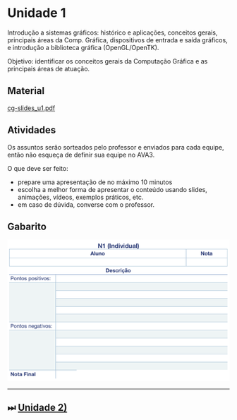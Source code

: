 # Unidade 1  

Introdução a sistemas gráficos: histórico e aplicações, conceitos gerais, principais áreas da Comp. Gráfica, dispositivos de entrada e saída gráficos, e introdução a biblioteca gráfica (OpenGL/OpenTK).  

Objetivo: identificar os conceitos gerais da Computação Gráfica e as principais áreas de atuação.  

## Material  

[cg-slides_u1.pdf](./cg-slides_u1.pdf "cg-slides_u1.pdf")  

## Atividades  

Os assuntos serão sorteados pelo professor e enviados para cada equipe, então não esqueça de definir sua equipe no AVA3.

O que deve ser feito:

- prepare uma apresentação de no máximo 10 minutos
- escolha a melhor forma de apresentar o conteúdo usando slides, animações, vídeos, exemplos práticos, etc.
- em caso de dúvida, converse com o professor.

## Gabarito

![Gabarito](AtividadeGabarito_N1.png "Gabarito")  

----------

## ⏭ [Unidade 2)](../Unidade2/README.md "Unidade 2")  

<!--
[FIXME: arrumar as fontes bibliográficas]  
## Principais Referências Bibliográficas​
-->